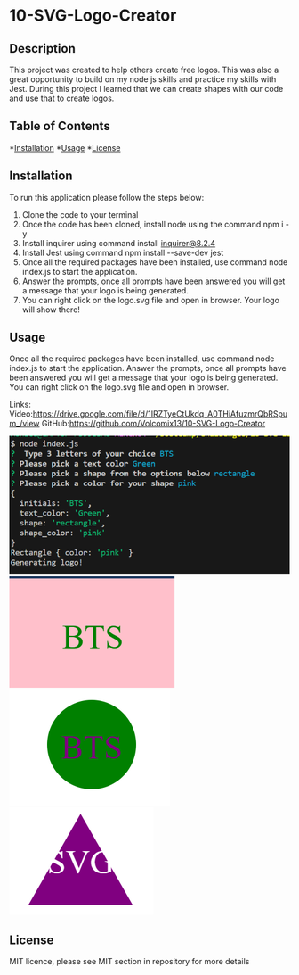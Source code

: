 # 10-SVG-Logo-Creator

## Description
This project was created to help others create free logos. This was also a great opportunity to build on my node js skills and practice my skills with Jest.
During this project I learned that we can create shapes with our code and use that to create logos.

## Table of Contents
*[Installation](#installation)
*[Usage](#Usage)
*[License](#License)

## Installation
To run this application please follow the steps below:
1. Clone the code to your terminal
2. Once the code has been cloned, install node using the command npm i -y
3. Install inquirer using command install inquirer@8.2.4
4. Install Jest using command npm install --save-dev jest
5. Once all the required packages have been installed, use command node index.js to start the application.
6. Answer the prompts, once all prompts have been answered you will get a message that your logo is being generated.
7. You can right click on the logo.svg file and open in browser. Your logo will show there!

## Usage
Once all the required packages have been installed, use command node index.js to start the application.
Answer the prompts, once all prompts have been answered you will get a message that your logo is being generated.
You can right click on the logo.svg file and open in browser. 

Links:
Video:https://drive.google.com/file/d/1IRZTyeCtUkdq_A0THiAfuzmrQbRSpum_/view
GitHub:https://github.com/Volcomix13/10-SVG-Logo-Creator

![Terminal](./lib/Assets/Terminal.png)
![Rectangle](./lib/Assets/Rectangle.png)
![Circle](./lib/Assets/Circle.png)
![Triangle](./lib/Assets/Triangle.png)


## License

MIT licence, please see MIT section in repository for more details
